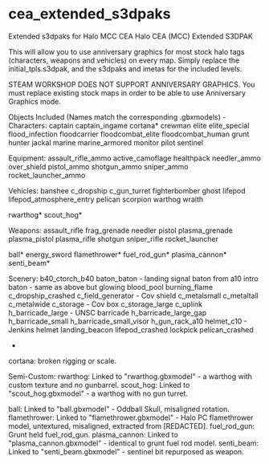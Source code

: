 # cea_extended_s3dpaks
Extended s3dpaks for Halo MCC CEA
Halo CEA (MCC) Extended S3DPAK

This will allow you to use anniversary graphics for most stock halo tags (characters, weapons and vehicles) on every map. 
Simply replace the initial_tpls.s3dpak, and the s3dpaks and imetas for the included levels.

STEAM WORKSHOP DOES NOT SUPPORT ANNIVERSARY GRAPHICS. You must replace existing stock maps in order to be able to use Anniversary Graphics mode.

Objects Included (Names match the corresponding .gbxmodels) -
Characters:
captain
captain_ingame
cortana*
crewman
elite
elite_special
flood_infection
floodcarrier
floodcombat_elite
floodcombat_human
grunt
hunter
jackal
marine
marine_armored
monitor
pilot
sentinel

Equipment:
assault_rifle_ammo
active_camoflage
healthpack
needler_ammo
over_shield
pistol_ammo
shotgun_ammo
sniper_ammo
rocket_launcher_ammo

Vehicles:
banshee
c_dropship
c_gun_turret
fighterbomber
ghost
lifepod
lifepod_atmosphere_entry
pelican
scorpion
warthog
wraith

rwarthog*
scout_hog*

Weapons:
assault_rifle
frag_grenade
needler
pistol
plasma_grenade
plasma_pistol
plasma_rifle
shotgun
sniper_rifle
rocket_launcher

ball*
energy_sword
flamethrower*
fuel_rod_gun*
plasma_cannon*
senti_beam*

Scenery:
b40_ctorch_b40
baton_baton - landing signal baton from a10 intro
baton - same as above but glowing
blood_pool
burning_flame
c_dropship_crashed
c_field_generator - Cov shield
c_metalsmall
c_metaltall
c_metalwide
c_storage - Cov box
c_storage_large
c_uplink
h_barricade_large - UNSC barricade
h_barricade_large_gap
h_barricade_small
h_barricade_small_visor
h_gun_rack_a10
helmet_c10 - Jenkins helmet
landing_beacon
lifepod_crashed 
lockpick
pelican_crashed

*
cortana: broken rigging or scale.

Semi-Custom:
rwarthog: Linked to "rwarthog.gbxmodel" - a warthog with custom texture and no gunbarrel.
scout_hog: Linked to "scout_hog.gbxmodel" - a warthog with no gun turret.


ball: Linked to "ball.gbxmodel" - Oddball Skull, misaligned rotation.
flamethrower: Linked to "flamethrower.gbxmodel" - Halo PC flamethrower model, untextured, misaligned, extracted from [REDACTED].
fuel_rod_gun: Grunt held fuel_rod_gun.
plasma_cannon: Linked to "plasma_cannon.gbxmodel" - identical to grunt fuel rod model.
senti_beam: Linked to "senti_beam.gbxmodel" - sentinel bit repurposed as weapon.
